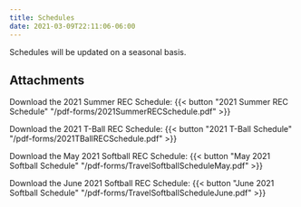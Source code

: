 ```yaml
---
title: Schedules
date: 2021-03-09T22:11:06-06:00
---
```


Schedules will be updated on a seasonal basis.

## Attachments

  Download the 2021 Summer REC Schedule:  {{< button "2021 Summer REC Schedule" "/pdf-forms/2021SummerRECSchedule.pdf" >}}

  Download the 2021 T-Ball REC Schedule:  {{< button "2021 T-Ball Schedule" "/pdf-forms/2021TBallRECSchedule.pdf" >}}

  Download the May 2021 Softball REC Schedule:  {{< button "May 2021 Softball Schedule" "/pdf-forms/TravelSoftballScheduleMay.pdf" >}}

  Download the June 2021 Softball REC Schedule:  {{< button "June 2021 Softball Schedule" "/pdf-forms/TravelSoftballScheduleJune.pdf" >}}
